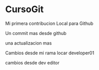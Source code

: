 # CursoGit

Mi primera contribucion Local para Github

Un commit mas desde github

una actualizacion mas

Cambios desde mi rama locar developer01

cambios desde dev editor